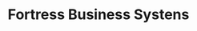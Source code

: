 ---
title: "Fortress Business Systens"
url: /post-falls/fortress-business-systens/
shop: Computer
---